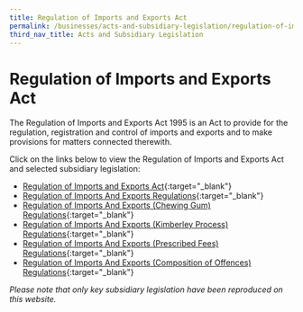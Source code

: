 ```yaml
---
title: Regulation of Imports and Exports Act
permalink: /businesses/acts-and-subsidiary-legislation/regulation-of-imports-and-exports-act/
third_nav_title: Acts and Subsidiary Legislation
---
```

# Regulation of Imports and Exports Act

The Regulation of Imports and Exports Act 1995 is an Act to provide for the regulation, registration and control of imports and exports and to make provisions for matters connected therewith.

Click on the links below to view the Regulation of Imports and Exports Act and selected subsidiary legislation: 

+ [Regulation of Imports and Exports Act](https://sso.agc.gov.sg/Act/RIEA1995){:target="_blank"}
+ [Regulation of Imports And Exports Regulations](https://sso.agc.gov.sg/SL/RIEA1995-RG1){:target="_blank"}
+ [Regulation of Imports And Exports (Chewing Gum) Regulations](https://sso.agc.gov.sg/SL/RIEA1995-RG4){:target="_blank"}
+ [Regulation of Imports And Exports (Kimberley Process) Regulations](https://sso.agc.gov.sg/SL/RIEA1995-RG8){:target="_blank"}
+ [Regulation of Imports And Exports (Prescribed Fees) Regulations](https://sso.agc.gov.sg/SL/RIEA1995-RG5){:target="_blank"}
+ [Regulation of Imports And Exports (Composition of Offences) Regulations](https://sso.agc.gov.sg/SL/RIEA1995-RG6){:target="_blank"}

*Please note that only key subsidiary legislation have been reproduced on this website.*